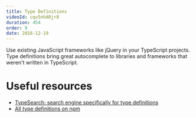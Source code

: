 ```yaml
---
title: Type Definitions
videoId: cqv5nhARjr8
duration: 454
order: 9
date: 2016-12-19
---
```


Use existing JavaScript frameworks like jQuery in your TypeScript projects. Type definitions bring great autocomplete to libraries and frameworks that weren't written in TypeScript.

# Useful resources
* <a href="https://microsoft.github.io/TypeSearch/" target="_blank">TypeSearch: search engine specifically for type definitions</a>
* <a href="https://www.npmjs.com/~types" target="_blank">All type definitions on npm</a>